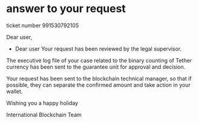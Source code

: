 # answer to your request 
ticket number 991530792105

Dear user, 

* Dear user
Your request has been reviewed by the legal supervisor.

The executive log file of your case related to the binary counting of Tether currency has been sent to the guarantee unit for approval and decision.

Your request has been sent to the blockchain technical manager, so that if possible, they can separate the confirmed amount and take action in your wallet.

Wishing you a happy holiday

International Blockchain Team
  #  
